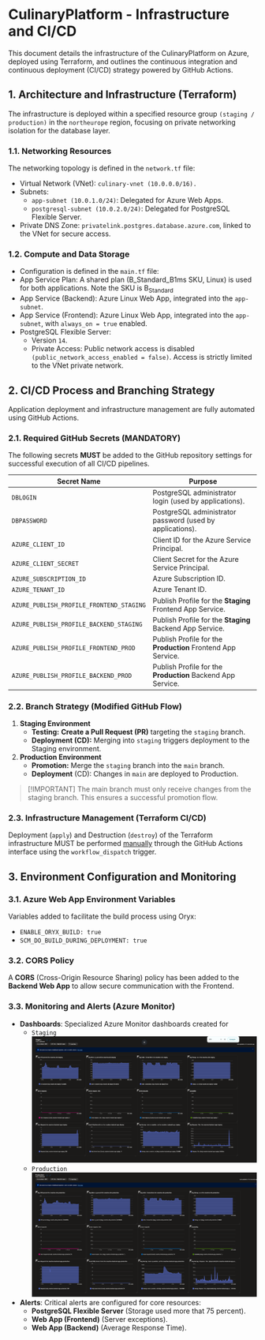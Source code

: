 # CulinaryPlatform - Infrastructure and CI/CD
This document details the infrastructure of the CulinaryPlatform on Azure, deployed using Terraform, and outlines the continuous integration and continuous deployment (CI/CD) strategy powered by GitHub Actions.

## 1. Architecture and Infrastructure (Terraform)
The infrastructure is deployed within a specified resource group `(staging / production)` in the `northeurope` region, focusing on private networking isolation for the database layer.

### 1.1. Networking Resources
The networking topology is defined in the `network.tf` file:
* Virtual Network (VNet): `culinary-vnet (10.0.0.0/16).`
* Subnets:
  * `app-subnet (10.0.1.0/24)`: Delegated for Azure Web Apps.
  * `postgresql-subnet (10.0.2.0/24)`: Delegated for PostgreSQL Flexible Server.
* Private DNS Zone: `privatelink.postgres.database.azure.com`, linked to the VNet for secure access.

### 1.2. Compute and Data Storage
* Configuration is defined in the `main.tf` file:
* App Service Plan: A shared plan (B_Standard_B1ms SKU, Linux) is used for both applications. Note the SKU is B<sub>Standard</sub>
* App Service (Backend): Azure Linux Web App, integrated into the `app-subnet`.
* App Service (Frontend): Azure Linux Web App, integrated into the `app-subnet`, with `always_on = true` enabled.
* PostgreSQL Flexible Server:
  * Version `14`.
  * Private Access: Public network access is disabled `(public_network_access_enabled = false)`. Access is strictly limited to the VNet private network.

## 2. CI/CD Process and Branching Strategy
Application deployment and infrastructure management are fully automated using GitHub Actions.

### 2.1. Required GitHub Secrets (MANDATORY)
The following secrets **MUST** be added to the GitHub repository settings for successful execution of all CI/CD pipelines.

| Secret Name   | Purpose       |
| ------------- | ------------- |
| `DBLOGIN` | PostgreSQL administrator login (used by applications).  |
| `DBPASSWORD`  | PostgreSQL administrator password (used by applications). |
| `AZURE_CLIENT_ID` | Client ID for the Azure Service Principal.  |
| `AZURE_CLIENT_SECRET` | Client Secret for the Azure Service Principal. |
| `AZURE_SUBSCRIPTION_ID` | Azure Subscription ID.  |
|`AZURE_TENANT_ID`| Azure Tenant ID. |
|`AZURE_PUBLISH_PROFILE_FRONTEND_STAGING` | Publish Profile for the **Staging** Frontend App Service.  |
| `AZURE_PUBLISH_PROFILE_BACKEND_STAGING`  | Publish Profile for the **Staging** Backend App Service. |
|`AZURE_PUBLISH_PROFILE_FRONTEND_PROD` | Publish Profile for the **Production** Frontend App Service.  |
| `AZURE_PUBLISH_PROFILE_BACKEND_PROD`  | Publish Profile for the **Production** Backend App Service. |

### 2.2. Branch Strategy (Modified GitHub Flow)
1. **Staging Environment**
    * **Testing:** **Create a Pull Request (PR)** targeting the `staging` branch.
    * **Deployment (CD):** Merging into `staging` triggers deployment to the Staging environment.
2. **Production Environment**
    * **Promotion:** Merge the `staging` branch into the `main` branch.
    * **Deployment** (CD): Changes in `main` are deployed to Production.
>  [!IMPORTANT]
>  The main branch must only receive changes from the staging branch. This ensures a successful promotion flow.

### 2.3. Infrastructure Management (Terraform CI/CD)
Deployment (`apply`) and Destruction (`destroy`) of the Terraform infrastructure MUST be performed <ins>manually</ins> through the GitHub Actions interface using the `workflow_dispatch` trigger.
## 3. Environment Configuration and Monitoring

### 3.1. Azure Web App Environment Variables
Variables added to facilitate the build process using Oryx:
* `ENABLE_ORYX_BUILD: true`
* `SCM_DO_BUILD_DURING_DEPLOYMENT: true`

### 3.2. CORS Policy
A **CORS** (Cross-Origin Resource Sharing) policy has been added to the **Backend Web App** to allow secure communication with the Frontend.

### 3.3. Monitoring and Alerts (Azure Monitor)
* **Dashboards**: Specialized Azure Monitor dashboards created for
  * `Staging`
    ![Screanshoot Azure Monitor dashboard created for Staging](.github/StagingDashBoard.png)
  * `Production`
    ![Screanshoot Azure Monitor dashboard created for Production](.github/ProductionDashBoard.png)
* **Alerts**: Critical alerts are configured for core resources:
  * **PostgreSQL Flexible Server** (Storage used more that 75 percent).
  * **Web App (Frontend)** (Server exceptions).
  * **Web App (Backend)** (Average Response Time).

